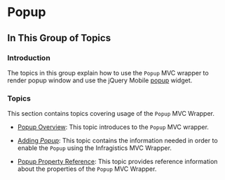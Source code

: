﻿<!--
|metadata|
{
    "fileName": "popup",
    "controlName": "Popup",
    "tags": ["Layouts","MVC"]
}
|metadata|
-->

# Popup

## In This Group of Topics

### Introduction

The topics in this group explain how to use the `Popup` MVC wrapper to render popup window and use the jQuery Mobile [popup](http://jquerymobile.com/demos/1.2.0-rc.1/docs/pages/popup/index.html) widget.


### Topics

This section contains topics covering usage of the `Popup` MVC Wrapper.

- [Popup Overview](Popup-overview.html): This topic introduces to the `Popup` MVC wrapper.

- [Adding *Popup*](Adding-Popup.html): This topic contains the information needed in order to enable the `Popup` using the Infragistics MVC Wrapper.

- [Popup Property Reference](Popup-Property-Reference.html): This topic provides reference information about the properties of the `Popup` MVC Wrapper.





 

 


